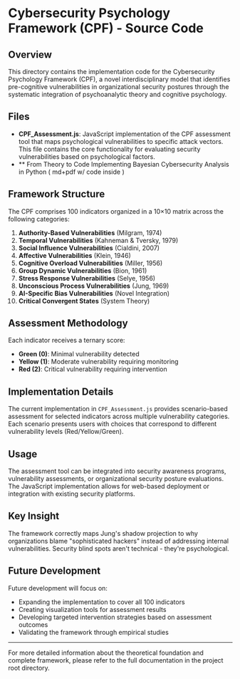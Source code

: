 # Cybersecurity Psychology Framework (CPF) - Source Code

## Overview

This directory contains the implementation code for the Cybersecurity Psychology Framework (CPF), a novel interdisciplinary model that identifies pre-cognitive vulnerabilities in organizational security postures through the systematic integration of psychoanalytic theory and cognitive psychology.

## Files

- **CPF_Assessment.js**: JavaScript implementation of the CPF assessment tool that maps psychological vulnerabilities to specific attack vectors. This file contains the core functionality for evaluating security vulnerabilities based on psychological factors.
- ** From Theory to Code Implementing Bayesian Cybersecurity Analysis in Python ( md+pdf w/ code inside )

## Framework Structure

The CPF comprises 100 indicators organized in a 10×10 matrix across the following categories:

1. **Authority-Based Vulnerabilities** (Milgram, 1974)
2. **Temporal Vulnerabilities** (Kahneman & Tversky, 1979)
3. **Social Influence Vulnerabilities** (Cialdini, 2007)
4. **Affective Vulnerabilities** (Klein, 1946)
5. **Cognitive Overload Vulnerabilities** (Miller, 1956)
6. **Group Dynamic Vulnerabilities** (Bion, 1961)
7. **Stress Response Vulnerabilities** (Selye, 1956)
8. **Unconscious Process Vulnerabilities** (Jung, 1969)
9. **AI-Specific Bias Vulnerabilities** (Novel Integration)
10. **Critical Convergent States** (System Theory)

## Assessment Methodology

Each indicator receives a ternary score:
- **Green (0)**: Minimal vulnerability detected
- **Yellow (1)**: Moderate vulnerability requiring monitoring
- **Red (2)**: Critical vulnerability requiring intervention

## Implementation Details

The current implementation in `CPF_Assessment.js` provides scenario-based assessment for selected indicators across multiple vulnerability categories. Each scenario presents users with choices that correspond to different vulnerability levels (Red/Yellow/Green).

## Usage

The assessment tool can be integrated into security awareness programs, vulnerability assessments, or organizational security posture evaluations. The JavaScript implementation allows for web-based deployment or integration with existing security platforms.

## Key Insight

The framework correctly maps Jung's shadow projection to why organizations blame "sophisticated hackers" instead of addressing internal vulnerabilities. Security blind spots aren't technical - they're psychological.

## Future Development

Future development will focus on:
- Expanding the implementation to cover all 100 indicators
- Creating visualization tools for assessment results
- Developing targeted intervention strategies based on assessment outcomes
- Validating the framework through empirical studies

---

For more detailed information about the theoretical foundation and complete framework, please refer to the full documentation in the project root directory.
